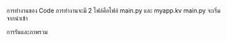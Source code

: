 การทำงานของ Code
การทำงานจะมี 2 ไฟล์คือไฟล์ main.py และ myapp.kv
main.py
  จะเริ่มจากนำเข้า





การรันและภาพรวม
